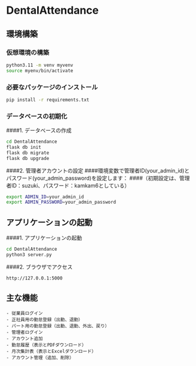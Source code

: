 # DentalAttendance

## 環境構築

### 仮想環境の構築

```bash
python3.11 -m venv myvenv
source myenv/bin/activate
```

### 必要なパッケージのインストール

```bash
pip install -r requirements.txt
```

### データベースの初期化

####1. データベースの作成
```bash
cd DentalAttendance
flask db init
flask db migrate
flask db upgrade
```

####2. 管理者アカウントの設定
####環境変数で管理者ID(your_admin_id)とパスワード(your_admin_password)を設定します：
####（初期設定は、管理者ID：suzuki、パスワード：kamkam6としている）
```bash
export ADMIN_ID=your_admin_id
export ADMIN_PASSWORD=your_admin_password
```

## アプリケーションの起動

####1. アプリケーションの起動
```bash
cd DentalAttendance
python3 server.py
```

####2. ブラウザでアクセス
```
http://127.0.0.1:5000
```

## 主な機能
```
- 従業員ログイン
- 正社員用の勤怠登録（出勤、退勤）
- パート用の勤怠登録（出勤、退勤、外出、戻り）
- 管理者ログイン
- アカウント追加
- 勤怠履歴（表示とPDFダウンロード）
- 月次集計表（表示とExcelダウンロード）
- アカウント管理（追加、削除）
```
